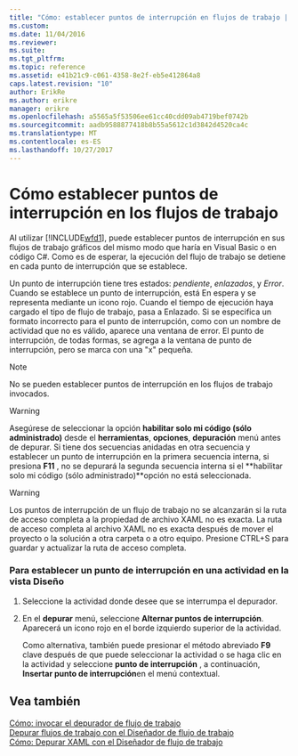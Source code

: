 ```yaml
---
title: "Cómo: establecer puntos de interrupción en flujos de trabajo | Documentos de Microsoft"
ms.custom: 
ms.date: 11/04/2016
ms.reviewer: 
ms.suite: 
ms.tgt_pltfrm: 
ms.topic: reference
ms.assetid: e41b21c9-c061-4358-8e2f-eb5e412864a8
caps.latest.revision: "10"
author: ErikRe
ms.author: erikre
manager: erikre
ms.openlocfilehash: a5565a5f53506ee61cc40cdd09ab4719bef0742b
ms.sourcegitcommit: aadb9588877418b8b55a5612c1d3842d4520ca4c
ms.translationtype: MT
ms.contentlocale: es-ES
ms.lasthandoff: 10/27/2017
---
```

# <a name="how-to-set-breakpoints-in-workflows"></a>Cómo establecer puntos de interrupción en los flujos de trabajo
Al utilizar [!INCLUDE[wfd1](../workflow-designer/includes/wfd1_md.md)], puede establecer puntos de interrupción en sus flujos de trabajo gráficos del mismo modo que haría en Visual Basic o en código C#. Como es de esperar, la ejecución del flujo de trabajo se detiene en cada punto de interrupción que se establece.  
  
 Un punto de interrupción tiene tres estados: *pendiente*, *enlazados*, y *Error*. Cuando se establece un punto de interrupción, está En espera y se representa mediante un icono rojo. Cuando el tiempo de ejecución haya cargado el tipo de flujo de trabajo, pasa a Enlazado. Si se especifica un formato incorrecto para el punto de interrupción, como con un nombre de actividad que no es válido, aparece una ventana de error. El punto de interrupción, de todas formas, se agrega a la ventana de punto de interrupción, pero se marca con una "x" pequeña.  
  
> [!NOTE]
>  No se pueden establecer puntos de interrupción en los flujos de trabajo invocados.  
  
> [!WARNING]
>  Asegúrese de seleccionar la opción **habilitar solo mi código (sólo administrado)** desde el **herramientas**, **opciones**, **depuración** menú antes de depurar. Si tiene dos secuencias anidadas en otra secuencia y establecer un punto de interrupción en la primera secuencia interna, si presiona **F11** , no se depurará la segunda secuencia interna si el **habilitar solo mi código (sólo administrado)**opción no está seleccionada.  
  
> [!WARNING]
>  Los puntos de interrupción de un flujo de trabajo no se alcanzarán si la ruta de acceso completa a la propiedad de archivo XAML no es exacta. La ruta de acceso completa al archivo XAML no es exacta después de mover el proyecto o la solución a otra carpeta o a otro equipo. Presione CTRL+S para guardar y actualizar la ruta de acceso completa.  
  
### <a name="to-set-a-breakpoint-on-an-activity-in-the-design-view"></a>Para establecer un punto de interrupción en una actividad en la vista Diseño  
  
1.  Seleccione la actividad donde desee que se interrumpa el depurador.  
  
2.  En el **depurar** menú, seleccione **Alternar puntos de interrupción**. Aparecerá un icono rojo en el borde izquierdo superior de la actividad.  
  
     Como alternativa, también puede presionar el método abreviado **F9** clave después de que puede seleccionar la actividad o se haga clic en la actividad y seleccione **punto de interrupción** , a continuación, **Insertar punto de interrupción**en el menú contextual.  
  
## <a name="see-also"></a>Vea también  
 [Cómo: invocar el depurador de flujo de trabajo](../workflow-designer/how-to-invoke-the-workflow-debugger.md)   
 [Depurar flujos de trabajo con el Diseñador de flujo de trabajo](../workflow-designer/debugging-workflows-with-the-workflow-designer.md)   
 [Cómo: Depurar XAML con el Diseñador de flujo de trabajo](../workflow-designer/how-to-debug-xaml-with-the-workflow-designer.md)
